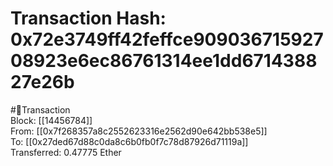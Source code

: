 
Transaction Hash: 0x72e3749ff42feffce90903671592708923e6ec86761314ee1dd671438827e26b
====================================================================================
  
#💸Transaction  
Block: [[14456784]]  
From: [[0x7f268357a8c2552623316e2562d90e642bb538e5]]  
To: [[0x27ded67d88c0da8c6b0fb0f7c78d87926d71119a]]  
Transferred: 0.47775 Ether